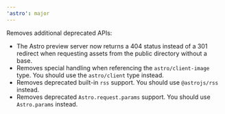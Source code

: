 ```yaml
---
'astro': major
---
```


Removes additional deprecated APIs:

- The Astro preview server now returns a 404 status instead of a 301 redirect when requesting assets from the public directory without a base.
- Removes special handling when referencing the `astro/client-image` type. You should use the `astro/client` type instead.
- Removes deprecated built-in `rss` support. You should use `@astrojs/rss` instead.
- Removes deprecated `Astro.request.params` support. You should use `Astro.params` instead.
